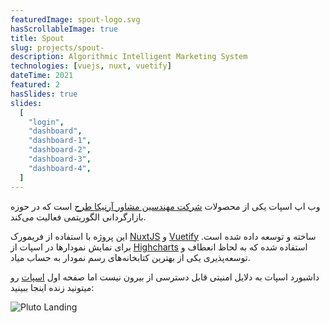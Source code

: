 ```yaml
---
featuredImage: spout-logo.svg
hasScrollableImage: true
title: Spout
slug: projects/spout-
description: Algorithmic Intelligent Marketing System
technologies: [vuejs, nuxt, vuetify]
dateTime: 2021
featured: 2
hasSlides: true
slides:
  [
    "login",
    "dashboard",
    "dashboard-1",
    "dashboard-2",
    "dashboard-3",
    "dashboard-4",
  ]
---
```


وب اپ اسپات یکی از محصولات <a href="https://arnika.ai" target="_blank">شرکت مهندسین مشاور آرنیکا طرح</a> است که در حوزه بازارگردانی الگوریتمی فعالیت
می‌کند.

این پروژه با استفاده از فریمورک <a href="https://nuxtjs.org" target="_blank">NuxtJS</a> و <a href="https://vuetifyjs.com" target="_blank">Vuetify</a> ساخته و توسعه داده شده
است.
برای نمایش نمودارها در اسپات از <a href="https://highcharts.com" target="_blank">Highcharts</a> استفاده شده که به لحاظ انعطاف و توسعه‌پذیری یکی از بهترین کتابخانه‌های رسم نمودار به حساب میاد.

داشبورد اسپات به دلایل امنیتی قابل دسترسی از بیرون نیست اما صفحه اول <a href="https://spout.arnika.ai" target="_blank">اسپات</a> رو میتونید زنده اینجا ببینید:

![Pluto Landing](/img/projects/spout-full.jpg)
